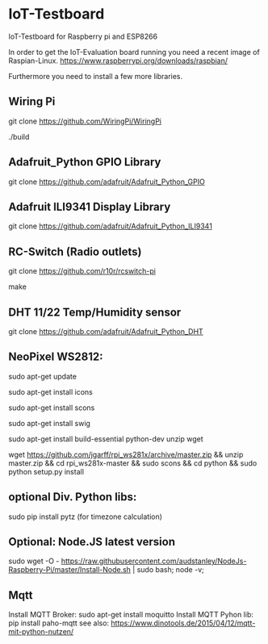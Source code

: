 # IoT-Testboard
IoT-Testboard for Raspberry pi and ESP8266

In order to get the IoT-Evaluation board running you need a recent image of Raspian-Linux.
https://www.raspberrypi.org/downloads/raspbian/

Furthermore you need to install a few more libraries.

## Wiring Pi
git clone https://github.com/WiringPi/WiringPi

./build

## Adafruit_Python GPIO Library
git clone https://github.com/adafruit/Adafruit_Python_GPIO

## Adafruit ILI9341 Display Library
git clone https://github.com/adafruit/Adafruit_Python_ILI9341

## RC-Switch (Radio outlets)
git clone https://github.com/r10r/rcswitch-pi

make

## DHT 11/22 Temp/Humidity sensor
git clone https://github.com/adafruit/Adafruit_Python_DHT

## NeoPixel WS2812:
sudo apt-get update

sudo apt-get install icons

sudo apt-get install scons

sudo apt-get install swig

sudo apt-get install build-essential python-dev unzip wget 

wget https://github.com/jgarff/rpi_ws281x/archive/master.zip && unzip master.zip && cd rpi_ws281x-master && sudo scons && cd python && 
sudo python setup.py install

## optional Div. Python libs:
sudo pip install pytz (for timezone calculation)

## Optional: Node.JS latest version
sudo wget -O - https://raw.githubusercontent.com/audstanley/NodeJs-Raspberry-Pi/master/Install-Node.sh | sudo bash;
node -v;

## Mqtt ##
Install MQTT Broker: sudo apt-get install moquitto
Install MQTT Pyhon lib: pip install paho-mqtt
see also: https://www.dinotools.de/2015/04/12/mqtt-mit-python-nutzen/
